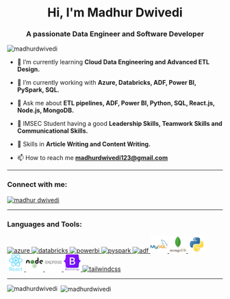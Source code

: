 <h1 align="center">Hi, I'm Madhur Dwivedi</h1> 
<h3 align="center">A passionate Data Engineer and Software Developer</h3>

<p align="left"> 
  <img src="https://komarev.com/ghpvc/?username=madhurdwivedi&label=Profile%20views&color=0e75b6&style=flat" alt="madhurdwivedi" /> 
</p>

- 🌱 I’m currently learning **Cloud Data Engineering and Advanced ETL Design.**

- 🔭 I’m currently working with **Azure, Databricks, ADF, Power BI, PySpark, SQL.**

- 💬 Ask me about **ETL pipelines, ADF, Power BI, Python, SQL, React.js, Node.js, MongoDB.**

- 💬 IMSEC Student having a good **Leadership Skills, Teamwork Skills and Communicational Skills.**

- 💬 Skills in **Article Writing and Content Writing.**

- 📫 How to reach me **madhurdwivedi123@gmail.com**

---

<h3 align="left">Connect with me:</h3>
<p align="left">
<a href="https://www.linkedin.com/in/madhur-dwivedi-616646201/" target="_blank" rel="noreferrer">
  <img align="center" src="https://raw.githubusercontent.com/rahuldkjain/github-profile-readme-generator/master/src/images/icons/Social/linked-in-alt.svg" alt="madhur dwivedi" width="40" height="30"/>
</a>
</p>

---

<h3 align="left">Languages and Tools:</h3> 
<p align="left"> 
  <!-- Data Engineering & Cloud -->
  <a href="https://azure.microsoft.com/en-in/" target="_blank" rel="noreferrer"> 
    <img src="https://img.icons8.com/color/48/000000/azure-1.png" alt="azure" width="40" height="40"/> 
  </a>
  <a href="https://databricks.com/" target="_blank" rel="noreferrer"> 
    <img src="https://avatars.githubusercontent.com/u/55235331?s=200&v=4" alt="databricks" width="40" height="40"/> 
  </a>
  <a href="https://powerbi.microsoft.com/" target="_blank" rel="noreferrer"> 
    <img src="https://img.icons8.com/color/48/power-bi.png" alt="powerbi" width="40" height="40"/> 
  </a>
  <a href="https://spark.apache.org/docs/latest/api/python/" target="_blank" rel="noreferrer"> 
    <img src="https://upload.wikimedia.org/wikipedia/commons/thumb/f/f3/Apache_Spark_logo.svg/512px-Apache_Spark_logo.svg.png" alt="pyspark" width="40" height="40"/>
  </a>
  <a href="https://learn.microsoft.com/en-us/azure/data-factory/" target="_blank" rel="noreferrer"> 
    <img src="https://upload.wikimedia.org/wikipedia/commons/thumb/3/3b/Azure_Data_Factory_Logo.svg/768px-Azure_Data_Factory_Logo.svg.png" alt="adf" width="40" height="40"/> 
  </a>
  <a href="https://www.mysql.com/" target="_blank" rel="noreferrer"> 
    <img src="https://raw.githubusercontent.com/devicons/devicon/master/icons/mysql/mysql-original-wordmark.svg" alt="mysql" width="40" height="40"/> 
  </a>
  <a href="https://www.mongodb.com/" target="_blank" rel="noreferrer"> 
    <img src="https://raw.githubusercontent.com/devicons/devicon/master/icons/mongodb/mongodb-original-wordmark.svg" alt="mongodb" width="40" height="40"/> 
  </a>
  <a href="https://www.python.org/" target="_blank" rel="noreferrer"> 
    <img src="https://raw.githubusercontent.com/devicons/devicon/master/icons/python/python-original.svg" alt="python" width="40" height="40"/> 
  </a>

  <!-- Web & Frontend -->
  <a href="https://reactjs.org/" target="_blank" rel="noreferrer"> 
    <img src="https://raw.githubusercontent.com/devicons/devicon/master/icons/react/react-original-wordmark.svg" alt="react" width="40" height="40"/> 
  </a>
  <a href="https://nodejs.org" target="_blank" rel="noreferrer"> 
    <img src="https://raw.githubusercontent.com/devicons/devicon/master/icons/nodejs/nodejs-original-wordmark.svg" alt="nodejs" width="40" height="40"/> 
  </a>
  <a href="https://expressjs.com" target="_blank" rel="noreferrer"> 
    <img src="https://raw.githubusercontent.com/devicons/devicon/master/icons/express/express-original-wordmark.svg" alt="express" width="40" height="40"/> 
  </a>
  <a href="https://getbootstrap.com/" target="_blank" rel="noreferrer"> 
    <img src="https://raw.githubusercontent.com/devicons/devicon/master/icons/bootstrap/bootstrap-original-wordmark.svg" alt="bootstrap" width="40" height="40"/> 
  </a>
  <a href="https://tailwindcss.com/" target="_blank" rel="noreferrer"> 
    <img src="https://www.vectorlogo.zone/logos/tailwindcss/tailwindcss-icon.svg" alt="tailwindcss" width="40" height="40"/> 
  </a>
</p>

---

<p>
  <img align="left" src="https://github-readme-stats.vercel.app/api/top-langs?username=madhurdwivedi&show_icons=true&locale=en&layout=compact" alt="madhurdwivedi" />
</p>

<p>&nbsp;
  <img align="center" src="https://github-readme-stats.vercel.app/api?username=madhurdwivedi&show_icons=true&locale=en" alt="madhurdwivedi" />
</p>
